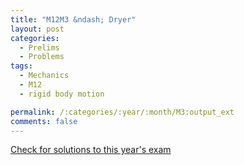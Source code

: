 ```yaml
---
title: "M12M3 &ndash; Dryer"
layout: post
categories:
  - Prelims
  - Problems
tags:
  - Mechanics
  - M12
  - rigid body motion

permalink: /:categories/:year/:month/M3:output_ext
comments: false
---
```

<object data="2012M3M.pdf" type="application/pdf" width="100%" height="500"></object>
<div class="message"><a href='https://princetonprelim.com/prelim/29/'>Check for solutions to this year's exam</a></div>